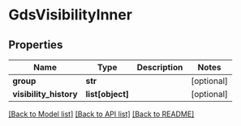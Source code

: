 # GdsVisibilityInner

## Properties
Name | Type | Description | Notes
------------ | ------------- | ------------- | -------------
**group** | **str** |  | [optional] 
**visibility_history** | **list[object]** |  | [optional] 

[[Back to Model list]](../README.md#documentation-for-models) [[Back to API list]](../README.md#documentation-for-api-endpoints) [[Back to README]](../README.md)

